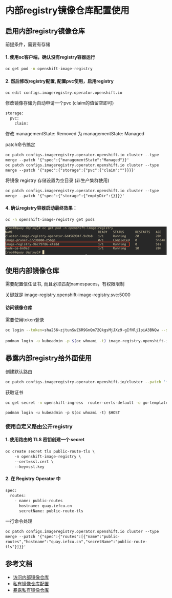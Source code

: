 # 内部registry镜像仓库配置使用

## 启用内部registry镜像仓库

前提条件，需要有存储

#### 1. 使用oc客户端，确认没有registry容器运行

```bash
oc get pod -n openshift-image-registry
```

#### 2. 然后修改registry配置, 配置pvc使用，启用registry

```
oc edit configs.imageregistry.operator.openshift.io
```

修改镜像存储为自动申请一个pvc (claim的值留空即可)
```
storage:
  pvc:
    claim:
```

修改 managementState: Removed 为 managementState: Managed

patch命令搞定
```
oc patch configs.imageregistry.operator.openshift.io cluster --type merge --patch '{"spec":{"managementState":"Managed"}}'
oc patch configs.imageregistry.operator.openshift.io cluster --type merge --patch '{"spec":{"storage":{"pvc":{"claim":""}}}}'
```

将镜像 registry 存储设置为空目录 (非生产集群使用)
```
oc patch configs.imageregistry.operator.openshift.io cluster --type merge --patch '{"spec":{"storage":{"emptyDir":{}}}}'
```

#### 4. 确认registry容器启动最终效果：

```bash
oc -n openshift-image-registry get pods
```

![](2022-03-08-20-24-25.png)

## 使用内部镜像仓库

需要配置信任证书, 而且必须匹配namespaces，有权限限制

关键就是 image-registry.openshift-image-registry.svc:5000

#### 访问镜像仓库  

需要使用token登录
```bash
oc login --token=sha256~zjtunSwZ6R9GnQm72QkgsMjJXz9-gIfNljIpiA3BNQw --server=https://api.kcp2-arm.iefcu.cn:6443

podman login -u kubeadmin -p $(oc whoami -t) image-registry.openshift-image-registry.svc:5000
```

## 暴露内部registry给外面使用

创建默认路由
```bash
oc patch configs.imageregistry.operator.openshift.io/cluster --patch '{"spec":{"defaultRoute":true}}' --type=merge
```

获取证书
```bash
oc get secret -n openshift-ingress  router-certs-default -o go-template='{{index .data "tls.crt"}}' | base64 -d | sudo tee /etc/pki/ca-trust/source/anchors/${HOST}.crt  > /dev/null
```

```
podman login -u kubeadmin -p $(oc whoami -t) $HOST
```

### 使用自定义路由公开registry

#### 1. 使用路由的 TLS 密钥创建一个 secret

```
oc create secret tls public-route-tls \
    -n openshift-image-registry \
    --cert=ssl.cert \
    --key=ssl.key
```

#### 2. 在 Registry Operator 中

```
spec:
  routes:
    - name: public-routes
      hostname: quay.iefcu.cn
      secretName: public-route-tls
```

一行命令处理
```
oc patch configs.imageregistry.operator.openshift.io cluster --type merge --patch '{"spec":{"routes":[{"name":"public-routes","hostname":"quay.iefcu.cn","secretName":"public-route-tls"}]}}'
```

## 参考文档

* [访问内部镜像仓库](https://docs.openshift.com/container-platform/4.6/registry/accessing-the-registry.html)
* [私有镜像仓库配置](https://docs.openshift.com/container-platform/4.8/registry/configuring_registry_storage/configuring-registry-storage-baremetal.html)
* [暴露私有镜像仓库](https://docs.openshift.com/container-platform/4.8/registry/securing-exposing-registry.html)
